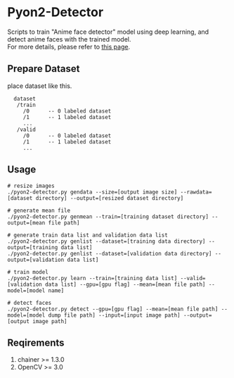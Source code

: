 # Pyon2-Detector
Scripts to train "Anime face detector" model using deep learning, and detect anime faces with the trained model.  
For more details, please refer to [this page](http://qiita.com/homulerdora/items/9a9af1481bf63470731a).

## Prepare Dataset
place dataset like this.
```
  dataset
   /train
     /0      -- 0 labeled dataset
     /1      -- 1 labeled dataset
     ...
   /valid
     /0      -- 0 labeled dataset
     /1      -- 1 labeled dataset
     ...
```

## Usage
```shell
# resize images
./pyon2-detector.py gendata --size=[output image size] --rawdata=[dataset directory] --output=[resized dataset directory]

# generate mean file
./pyon2-detector.py genmean --train=[training dataset directory] --output=[mean file path]

# generate train data list and validation data list
./pyon2-detector.py genlist --dataset=[training data directory] --output=[training data list]
./pyon2-detector.py genlist --dataset=[validation data directory] --output=[validation data list]

# train model
./pyon2-detector.py learn --train=[training data list] --valid=[validation data list] --gpu=[gpu flag] --mean=[mean file path] --model=[model name]

# detect faces
./pyon2-detector.py detect --gpu=[gpu flag] --mean=[mean file path] --model=[model dump file path] --input=[input image path] --output=[output image path]
```

## Reqirements
1. chainer >= 1.3.0
1. OpenCV >= 3.0

